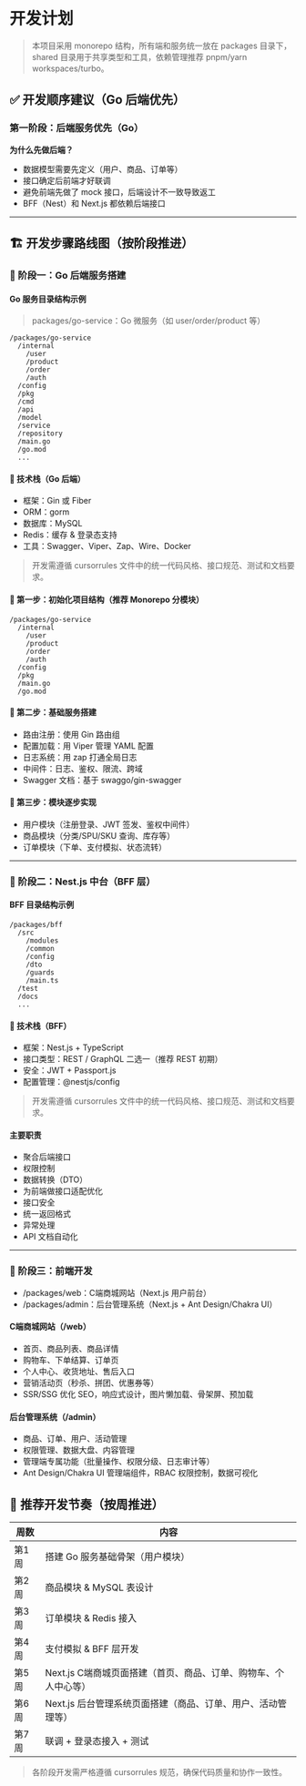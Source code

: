 # 开发计划

> 本项目采用 monorepo 结构，所有端和服务统一放在 packages 目录下，shared 目录用于共享类型和工具，依赖管理推荐 pnpm/yarn workspaces/turbo。

## ✅ 开发顺序建议（Go 后端优先）

### 第一阶段：后端服务优先（Go）

**为什么先做后端？**

- 数据模型需要先定义（用户、商品、订单等）
- 接口确定后前端才好联调
- 避免前端先做了 mock 接口，后端设计不一致导致返工
- BFF（Nest）和 Next.js 都依赖后端接口

---

## 🏗️ 开发步骤路线图（按阶段推进）

### 🔹 阶段一：Go 后端服务搭建

#### Go 服务目录结构示例

> packages/go-service：Go 微服务（如 user/order/product 等）

```text
/packages/go-service
  /internal
    /user
    /product
    /order
    /auth
  /config
  /pkg
  /cmd
  /api
  /model
  /service
  /repository
  /main.go
  /go.mod
  ...
```

#### 📁 技术栈（Go 后端）

- 框架：Gin 或 Fiber
- ORM：gorm
- 数据库：MySQL
- Redis：缓存 & 登录态支持
- 工具：Swagger、Viper、Zap、Wire、Docker

> 开发需遵循 cursorrules 文件中的统一代码风格、接口规范、测试和文档要求。

#### 📌 第一步：初始化项目结构（推荐 Monorepo 分模块）

```text
/packages/go-service
  /internal
    /user
    /product
    /order
    /auth
  /config
  /pkg
  /main.go
  /go.mod
```

#### 📌 第二步：基础服务搭建

- 路由注册：使用 Gin 路由组
- 配置加载：用 Viper 管理 YAML 配置
- 日志系统：用 zap 打通全局日志
- 中间件：日志、鉴权、限流、跨域
- Swagger 文档：基于 swaggo/gin-swagger

#### 📌 第三步：模块逐步实现

- 用户模块（注册登录、JWT 签发、鉴权中间件）
- 商品模块（分类/SPU/SKU 查询、库存等）
- 订单模块（下单、支付模拟、状态流转）

---

### 🔹 阶段二：Nest.js 中台（BFF 层）

#### BFF 目录结构示例

```text
/packages/bff
  /src
    /modules
    /common
    /config
    /dto
    /guards
    /main.ts
  /test
  /docs
  ...
```

#### 📁 技术栈（BFF）

- 框架：Nest.js + TypeScript
- 接口类型：REST / GraphQL 二选一（推荐 REST 初期）
- 安全：JWT + Passport.js
- 配置管理：@nestjs/config

> 开发需遵循 cursorrules 文件中的统一代码风格、接口规范、测试和文档要求。

#### 主要职责

- 聚合后端接口
- 权限控制
- 数据转换（DTO）
- 为前端做接口适配优化
- 接口安全
- 统一返回格式
- 异常处理
- API 文档自动化

---

### 🔹 阶段三：前端开发

- /packages/web：C端商城网站（Next.js 用户前台）
- /packages/admin：后台管理系统（Next.js + Ant Design/Chakra UI）

#### C端商城网站（/web）

- 首页、商品列表、商品详情
- 购物车、下单结算、订单页
- 个人中心、收货地址、售后入口
- 营销活动页（秒杀、拼团、优惠券等）
- SSR/SSG 优化 SEO，响应式设计，图片懒加载、骨架屏、预加载

#### 后台管理系统（/admin）

- 商品、订单、用户、活动管理
- 权限管理、数据大盘、内容管理
- 管理端专属功能（批量操作、权限分级、日志审计等）
- Ant Design/Chakra UI 管理端组件，RBAC 权限控制，数据可视化

## 🚀 推荐开发节奏（按周推进）

| 周数   | 内容                                 |
| ------ | ------------------------------------ |
| 第1周  | 搭建 Go 服务基础骨架（用户模块）     |
| 第2周  | 商品模块 & MySQL 表设计              |
| 第3周  | 订单模块 & Redis 接入                |
| 第4周  | 支付模拟 & BFF 层开发                |
| 第5周  | Next.js C端商城页面搭建（首页、商品、订单、购物车、个人中心等） |
| 第6周  | Next.js 后台管理系统页面搭建（商品、订单、用户、活动管理等）   |
| 第7周  | 联调 + 登录态接入 + 测试             |

> 各阶段开发需严格遵循 cursorrules 规范，确保代码质量和协作一致性。
